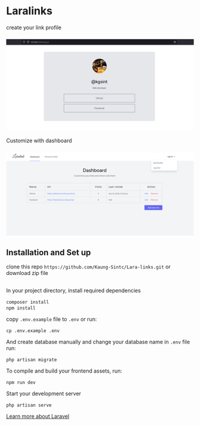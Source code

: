 # Laralinks 
create your link profile
###
![link-profile](/public/_demo/demo-1.png)

Customize with dashboard
###
![dashboard](/public/_demo/demo-2.png)


## Installation and Set up
clone this repo `https://github.com/Kaung-Sintc/Lara-links.git` or download zip file
##
In your project directory, 
install required dependencies
```
composer install
npm install
```
copy `.env.example` file to `.env` or run:
```
cp .env.example .env
```
And create database manually and change your database name in `.env` file run:
```
php artisan migrate
```
To compile and build your frontend assets, run:
```
npm run dev
```
Start your development server
```
php artisan serve
```

[Learn more about Laravel](https://laravel.com)
